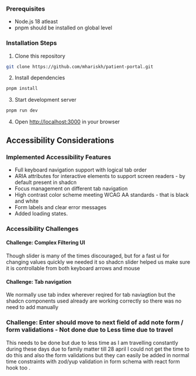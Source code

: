 ### Prerequisites

- Node.js 18 atleast
- pnpm should be installed on global level

### Installation Steps

1. Clone this repository

```bash
git clone https://github.com/mhariskh/patient-portal.git

```

2. Install dependencies

```bash
pnpm install
```

3. Start development server

```bash
pnpm run dev

```

4. Open [http://localhost:3000](http://localhost:3000) in your browser

## Accessibility Considerations

### Implemented Accessibility Features

- Full keyboard navigation support with logical tab order
- ARIA attributes for interactive elements to support screen readers - by default present in shadcn
- Focus management on different tab navigation
- High contrast color scheme meeting WCAG AA standards - that is black and white
- Form labels and clear error messages
- Added loading states.

### Accessibility Challenges

#### Challenge: Complex Filtering UI

Though slider is many of the times discouraged, but for a fast ui for changing values quickly we needed it so shadcn slider helped us make sure it is controllable from both keyboard arrows and mouse

#### Challenge: Tab navigation

We normally use tab index wherever reqired for tab naviagtion but the shadcn components used already are working correctly so there was no need to add manually

### Challenge: Enter should move to next field of add note form / form validations -  Not done due to Less time due to travel 

This needs to be done but due to less time as I am travelling constantly during these days due to family matter till 28 april I could not get the time to do this and also the form validations but they can easily be added in normal time constraints with zod/yup validation in form schema with react form hook too .
